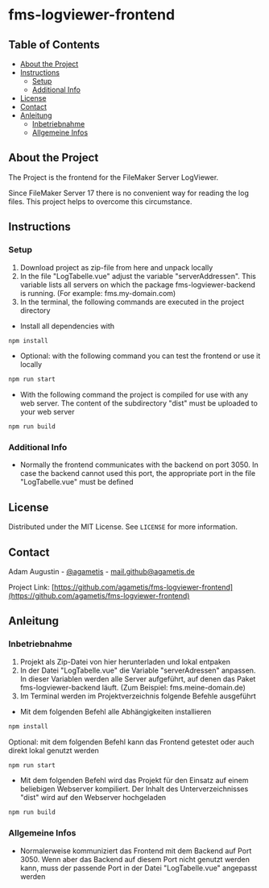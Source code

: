# fms-logviewer-frontend

## Table of Contents

- [About the Project](#about-the-project)
- [Instructions](#instructions)
  - [Setup](#setup)
  - [Additional Info](#additional-info)
- [License](#license)
- [Contact](#contact)
- [Anleitung](#anleitung)
  - [Inbetriebnahme](#inbetriebnahme)
  - [Allgemeine Infos](#allgemeine-infos)

## About the Project

The Project is the frontend for the FileMaker Server LogViewer.

Since FileMaker Server 17 there is no convenient way for reading the log files. This project helps to overcome this circumstance.

## Instructions

### Setup

1. Download project as zip-file from here and unpack locally
2. In the file "LogTabelle.vue" adjust the variable "serverAddressen". This variable lists all servers on which the package fms-logviewer-backend is running. (For example: fms.my-domain.com)
3. In the terminal, the following commands are executed in the project directory

- Install all dependencies with

```bash
npm install
```

- Optional: with the following command you can test the frontend or use it locally

```bash
npm run start
```

- With the following command the project is compiled for use with any web server. The content of the subdirectory "dist" must be uploaded to your web server

```bash
npm run build
```

### Additional Info

- Normally the frontend communicates with the backend on port 3050. In case the backend cannot used this port, the appropriate port in the file "LogTabelle.vue" must be defined

## License

Distributed under the MIT License. See `LICENSE` for more information.

## Contact

Adam Augustin - [@agametis](https://twitter.com/agametis) - mail.github@agametis.de

Project Link: [https://github.com/agametis/fms-logviewer-frontend](https://github.com/agametis/fms-logviewer-frontend)

## Anleitung

### Inbetriebnahme

1. Projekt als Zip-Datei von hier herunterladen und lokal entpaken
2. In der Datei "LogTabelle.vue" die Variable "serverAdressen" anpassen. In dieser Variablen werden alle Server aufgeführt, auf denen das Paket fms-logviewer-backend läuft. (Zum Beispiel: fms.meine-domain.de)
3. Im Terminal werden im Projektverzeichnis folgende Befehle ausgeführt

- Mit dem folgenden Befehl alle Abhängigkeiten installieren

```bash
npm install
```

Optional: mit dem folgenden Befehl kann das Frontend getestet oder auch direkt lokal genutzt werden

```bash
npm run start
```

- Mit dem folgenden Befehl wird das Projekt für den Einsatz auf einem beliebigen Webserver kompiliert. Der Inhalt des Unterverzeichnisses "dist" wird auf den Webserver hochgeladen

```bash
npm run build
```

### Allgemeine Infos

- Normalerweise kommuniziert das Frontend mit dem Backend auf Port 3050. Wenn aber das Backend auf diesem Port nicht genutzt werden kann, muss der passende Port in der Datei "LogTabelle.vue" angepasst werden
